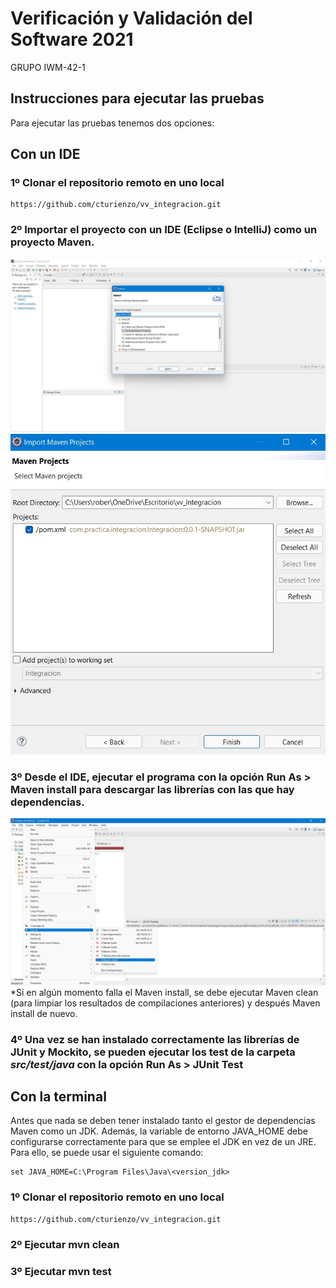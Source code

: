 # Verificación y Validación del Software 2021
GRUPO IWM-42-1

## Instrucciones para ejecutar las pruebas

Para ejecutar las pruebas tenemos dos opciones:

## Con un IDE

### 1º Clonar el repositorio remoto en uno local

    https://github.com/cturienzo/vv_integracion.git

### 2º Importar el proyecto con un IDE (Eclipse o IntelliJ) como un proyecto Maven.

<p align="center">
    <img alt="captura 1" src="./images/captura1.jpg?raw=true" />
    <img alt="captura 2" src="./images/captura2.jpg?raw=true" />
</p>

### 3º Desde el IDE, ejecutar el programa con la opción **Run As > Maven install** para descargar las librerías con las que hay dependencias.

<img alt="captura 3" src="./images/captura3.jpg?raw=true" />
*Si en algún momento falla el Maven install, se debe ejecutar Maven clean (para limpiar los resultados de compilaciones anteriores) y después Maven install de nuevo.

### 4º Una vez se han instalado correctamente las librerías de JUnit y Mockito, se pueden ejecutar los test de la carpeta *src/test/java* con la opción **Run As > JUnit Test**

## Con la terminal

Antes que nada se deben tener instalado tanto el gestor de dependencias Maven como un JDK. Además, la variable de entorno JAVA_HOME debe configurarse correctamente para que se emplee el JDK en vez de un JRE. Para ello, se puede usar el siguiente comando:
   
    set JAVA_HOME=C:\Program Files\Java\<version_jdk>

### 1º Clonar el repositorio remoto en uno local

    https://github.com/cturienzo/vv_integracion.git
    
### 2º Ejecutar mvn clean
### 3º Ejecutar mvn test
